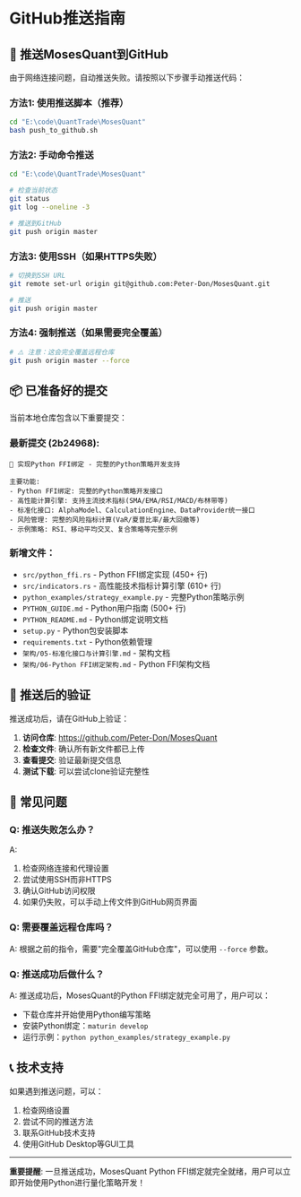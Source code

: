 # GitHub推送指南

## 🚀 推送MosesQuant到GitHub

由于网络连接问题，自动推送失败。请按照以下步骤手动推送代码：

### 方法1: 使用推送脚本（推荐）

```bash
cd "E:\code\QuantTrade\MosesQuant"
bash push_to_github.sh
```

### 方法2: 手动命令推送

```bash
cd "E:\code\QuantTrade\MosesQuant"

# 检查当前状态
git status
git log --oneline -3

# 推送到GitHub
git push origin master
```

### 方法3: 使用SSH（如果HTTPS失败）

```bash
# 切换到SSH URL
git remote set-url origin git@github.com:Peter-Don/MosesQuant.git

# 推送
git push origin master
```

### 方法4: 强制推送（如果需要完全覆盖）

```bash
# ⚠️ 注意：这会完全覆盖远程仓库
git push origin master --force
```

## 📦 已准备好的提交

当前本地仓库包含以下重要提交：

### 最新提交 (2b24968):
```
🚀 实现Python FFI绑定 - 完整的Python策略开发支持

主要功能:
- Python FFI绑定: 完整的Python策略开发接口
- 高性能计算引擎: 支持主流技术指标(SMA/EMA/RSI/MACD/布林带等)
- 标准化接口: AlphaModel、CalculationEngine、DataProvider统一接口
- 风险管理: 完整的风险指标计算(VaR/夏普比率/最大回撤等)
- 示例策略: RSI、移动平均交叉、复合策略等完整示例
```

### 新增文件：
- `src/python_ffi.rs` - Python FFI绑定实现 (450+ 行)
- `src/indicators.rs` - 高性能技术指标计算引擎 (610+ 行)
- `python_examples/strategy_example.py` - 完整Python策略示例
- `PYTHON_GUIDE.md` - Python用户指南 (500+ 行)
- `PYTHON_README.md` - Python绑定说明文档
- `setup.py` - Python包安装脚本
- `requirements.txt` - Python依赖管理
- `架构/05-标准化接口与计算引擎.md` - 架构文档
- `架构/06-Python FFI绑定架构.md` - Python FFI架构文档

## 🎯 推送后的验证

推送成功后，请在GitHub上验证：

1. **访问仓库**: https://github.com/Peter-Don/MosesQuant
2. **检查文件**: 确认所有新文件都已上传
3. **查看提交**: 验证最新提交信息
4. **测试下载**: 可以尝试clone验证完整性

## 🔧 常见问题

### Q: 推送失败怎么办？
A: 
1. 检查网络连接和代理设置
2. 尝试使用SSH而非HTTPS
3. 确认GitHub访问权限
4. 如果仍失败，可以手动上传文件到GitHub网页界面

### Q: 需要覆盖远程仓库吗？
A: 
根据之前的指令，需要"完全覆盖GitHub仓库"，可以使用 `--force` 参数。

### Q: 推送成功后做什么？
A: 
推送成功后，MosesQuant的Python FFI绑定就完全可用了，用户可以：
- 下载仓库并开始使用Python编写策略
- 安装Python绑定：`maturin develop`
- 运行示例：`python python_examples/strategy_example.py`

## 📞 技术支持

如果遇到推送问题，可以：
1. 检查网络设置
2. 尝试不同的推送方法
3. 联系GitHub技术支持
4. 使用GitHub Desktop等GUI工具

---

**重要提醒**: 一旦推送成功，MosesQuant Python FFI绑定就完全就绪，用户可以立即开始使用Python进行量化策略开发！